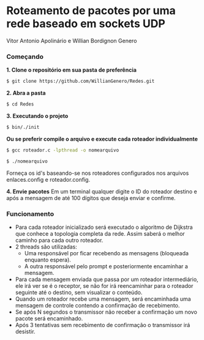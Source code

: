 # Roteamento de pacotes por uma rede baseado em sockets UDP
Vitor Antonio Apolinário e Willian Bordignon Genero

### Começando

**1. Clone o repositório em sua pasta de preferência**
```sh
$ git clone https://github.com/WillianGenero/Redes.git
```

**2. Abra a pasta**
```sh
$ cd Redes
```

**3. Executando o projeto**
 ```sh
$ bin/./init
```

**Ou se preferir compile o arquivo e execute cada roteador individualmente**
 ```sh
$ gcc roteador.c -lpthread -o nomearquivo
```
 ```sh
$ ./nomearquivo
```
Forneça os id's baseando-se nos roteadores configurados nos arquivos enlaces.config e roteador.config.

**4. Envie pacotes**
Em um terminal qualquer digite o ID do roteador destino e após a mensagem de até 100 dígitos que deseja enviar e confirme.

### Funcionamento
- Para cada roteador inicializado será executado o algoritmo de Dijkstra que conhece a topologia completa da rede. Assim saberá o melhor caminho para cada outro roteador.
- 2 threads são utilizadas:
	-  Uma responsável por ficar recebendo as mensagens (bloqueada enquanto espera).
	-  A outra responsável pelo prompt e posteriormente encaminhar a mensagem.
- Para cada mensagem enviada que passa por um roteador intermediário, ele irá ver se é o receptor, se não for irá reencaminhar para o roteador seguinte até o destino, sem visualizar o conteúdo.
- Quando um roteador recebe uma mensagem, será encaminhada uma mensagem de controle contendo a confirmação de recebimento.
- Se após N segundos o transmissor não receber a confirmação um novo pacote será encaminhado.
- Após 3 tentativas sem recebimento de confirmação o transmissor irá desistir.
